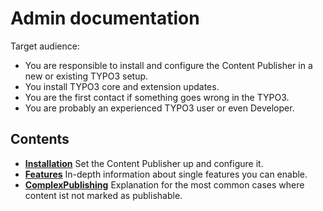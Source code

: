 # Admin documentation

Target audience:

* You are responsible to install and configure the Content Publisher in a new or existing TYPO3 setup.
* You install TYPO3 core and extension updates.
* You are the first contact if something goes wrong in the TYPO3.
* You are probably an experienced TYPO3 user or even Developer.

## Contents

* [**Installation**](Installation/README.md) Set the Content Publisher up and configure it.
* [**Features**](Features/README.md) In-depth information about single features you can enable.
* [**ComplexPublishing**](ComplexPublishing/README.md) Explanation for the most common cases where content ist not
  marked as publishable.
